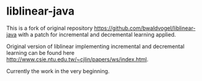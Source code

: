 liblinear-java
==============

This is a fork of original repository https://github.com/bwaldvogel/liblinear-java with a patch for incremental and decremental learning applied.

Original version of liblinear implementing incremental and decremental learning can be found here http://www.csie.ntu.edu.tw/~cjlin/papers/ws/index.html.

Currently the work in the very beginning.
